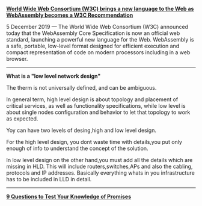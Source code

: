 **[World Wide Web Consortium (W3C) brings a new language to the Web as WebAssembly becomes a W3C Recommendation](https://www.w3.org/2019/12/pressrelease-wasm-rec.html.en)**

5 December 2019 — The World Wide Web Consortium (W3C) announced today that the WebAssembly Core Specification is now an official web standard, launching a powerful new language for the Web. WebAssembly is a safe, portable, low-level format designed for efficient execution and compact representation of code on modern processors including in a web browser.


---

**What is a "low level network design"**

The therm is not universally defined, and can be ambiguous.

In general term, high level design is about topology and placement of critical services, as well as functionality specifications, while low level is about single nodes configuration and behavior to let that topology to work as expected.

Yoy can have two levels of desing,high and low level design.

For the high level design, you dont waste time with details,you put only enough of info to understand the concept of the solution.

In low level design on the other hand,you must add all the details which are missing in HLD. This will include routers,switches,APs and also the cabling, protocols and IP addresses. Basically everything whats in you infrastructure has to be included in LLD in detail.

---

**[9 Questions to Test Your Knowledge of Promises](https://danlevy.net/javascript-promises-quiz/?s=r)**

